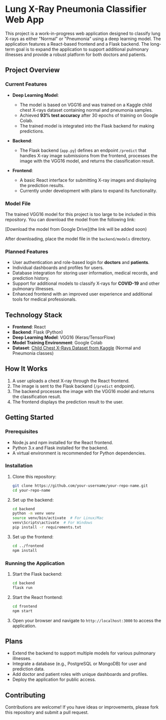 # Lung X-Ray Pneumonia Classifier Web App

This project is a work-in-progress web application designed to classify lung X-rays as either "Normal" or "Pneumonia" using a deep learning model. The application features a React-based frontend and a Flask backend. The long-term goal is to expand the application to support additional pulmonary illnesses and provide a robust platform for both doctors and patients.

## Project Overview

### Current Features
- **Deep Learning Model**: 
  - The model is based on VGG16 and was trained on a Kaggle child chest X-rays dataset containing normal and pneumonia samples.
  - Achieved **93% test accuracy** after 30 epochs of training on Google Colab.
  - The trained model is integrated into the Flask backend for making predictions.
  
- **Backend**:
  - The Flask backend (`app.py`) defines an endpoint `/predict` that handles X-ray image submissions from the frontend, processes the image with the VGG16 model, and returns the classification result.

- **Frontend**:
  - A basic React interface for submitting X-ray images and displaying the prediction results.
  - Currently under development with plans to expand its functionality.
  
### Model File

The trained VGG16 model for this project is too large to be included in this repository. You can download the model from the following link:

[Download the model from Google Drive](the link will be added soon)

After downloading, place the model file in the `backend/models` directory.


### Planned Features
- User authentication and role-based login for **doctors** and **patients**.
- Individual dashboards and profiles for users.
- Database integration for storing user information, medical records, and prediction history.
- Support for additional models to classify X-rays for **COVID-19** and other pulmonary illnesses.
- Enhanced frontend with an improved user experience and additional tools for medical professionals.

## Technology Stack
- **Frontend**: React
- **Backend**: Flask (Python)
- **Deep Learning Model**: VGG16 (Keras/TensorFlow)
- **Model Training Environment**: Google Colab
- **Dataset**: [Child Chest X-Rays Dataset from Kaggle](https://www.kaggle.com) (Normal and Pneumonia classes)

## How It Works
1. A user uploads a chest X-ray through the React frontend.
2. The image is sent to the Flask backend (`/predict` endpoint).
3. The backend processes the image with the VGG16 model and returns the classification result.
4. The frontend displays the prediction result to the user.

## Getting Started

### Prerequisites
- Node.js and npm installed for the React frontend.
- Python 3.x and Flask installed for the backend.
- A virtual environment is recommended for Python dependencies.

### Installation
1. Clone this repository:
   ```bash
   git clone https://github.com/your-username/your-repo-name.git
   cd your-repo-name
   ```

2. Set up the backend:
   ```bash
   cd backend
   python -m venv venv
   source venv/bin/activate  # For Linux/Mac
   venv\Scripts\activate  # For Windows
   pip install -r requirements.txt
   ```

3. Set up the frontend:
   ```bash
   cd ../frontend
   npm install
   ```

### Running the Application
1. Start the Flask backend:
   ```bash
   cd backend
   flask run
   ```

2. Start the React frontend:
   ```bash
   cd frontend
   npm start
   ```

3. Open your browser and navigate to `http://localhost:3000` to access the application.

## Plans
- Extend the backend to support multiple models for various pulmonary illnesses.
- Integrate a database (e.g., PostgreSQL or MongoDB) for user and prediction data.
- Add doctor and patient roles with unique dashboards and profiles.
- Deploy the application for public access.

## Contributing
Contributions are welcome! If you have ideas or improvements, please fork this repository and submit a pull request.

